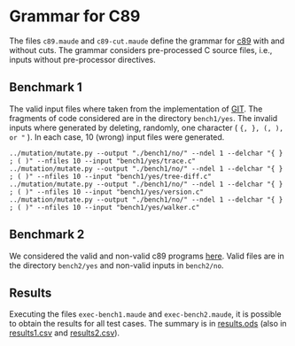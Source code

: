 # Grammar for C89

The files `c89.maude` and  `c89-cut.maude` define the grammar for
[c89](https://en.wikipedia.org/wiki/ANSI_C) with and without cuts. The grammar
considers pre-processed C source files, i.e., inputs
without  pre-processor directives.

## Benchmark 1

The valid input files where taken from the implementation of
[GIT](https://github.com/git/git).
The fragments of code considered are in the directory `bench1/yes`. The invalid
inputs where generated by deleting, randomly, one character ( `{, }, (, ), or
"` ). In each case, 10 (wrong) input files were generated. 

```
../mutation/mutate.py --output "./bench1/no/" --ndel 1 --delchar "{ } ; ( )" --nfiles 10 --input "bench1/yes/trace.c"
../mutation/mutate.py --output "./bench1/no/" --ndel 1 --delchar "{ } ; ( )" --nfiles 10 --input "bench1/yes/tree-diff.c"
../mutation/mutate.py --output "./bench1/no/" --ndel 1 --delchar "{ } ; ( )" --nfiles 10 --input "bench1/yes/version.c"
../mutation/mutate.py --output "./bench1/no/" --ndel 1 --delchar "{ } ; ( )" --nfiles 10 --input "bench1/yes/walker.c"
```

## Benchmark 2
We considered the valid and non-valid c89 programs
[here](https://github.com/sqmedeiros/pegparser/tree/master/test/c89). Valid
files are in the directory `bench2/yes` and non-valid inputs in `bench2/no`.

## Results
Executing the files `exec-bench1.maude` and `exec-bench2.maude`, it is possible
to obtain the results for all test cases. The summary is in
[results.ods](results.ods) (also in [results1.csv](results1.csv) and
[results2.csv](results2.csv)).  

